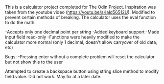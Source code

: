 This is a calculator project completed for The Odin Project. Inspiration was taken from the youtube video (https://youtu.be/aKaId56512U). Modified to prevent certain methods of breaking. The calculator uses the eval function to do the math.

-Accepts only one decimal point per string
-Added keyboard support
-Made input field read-only
-Functions were heavily modified to make the calculator more normal (only 1 decimal, doesn't allow carryover of old data, etc)

Bugs: 
-Pressing enter without a complete problem will reset the calculator but not show this to the user

Attempted to create a backspace button using string slice method to modify field.value. Did not work. May fix at a later date.
